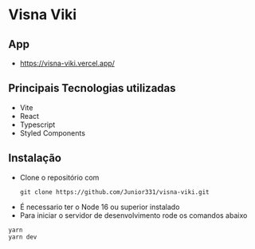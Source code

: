 # Visna Viki

## App

- https://visna-viki.vercel.app/

## Principais Tecnologias utilizadas

- Vite
- React
- Typescript
- Styled Components

## Instalação

- Clone o repositório com
  ```
  git clone https://github.com/Junior331/visna-viki.git
  ```
- É necessario ter o Node 16 ou superior instalado
- Para iniciar o servidor de desenvolvimento rode os comandos abaixo

```
yarn
yarn dev
```

<!-- ### To do

- [x] Criar estrutura inicial do projeto
- [x] Implementação de Theme e style components

  ### Pages
  - [] Home
  - [] New project
  - [] Eddit project

  ### Components
      - [] Header
      - [] Card
      - [] Step
      - [] Modal
      - [] Button
      - [] Inputs
